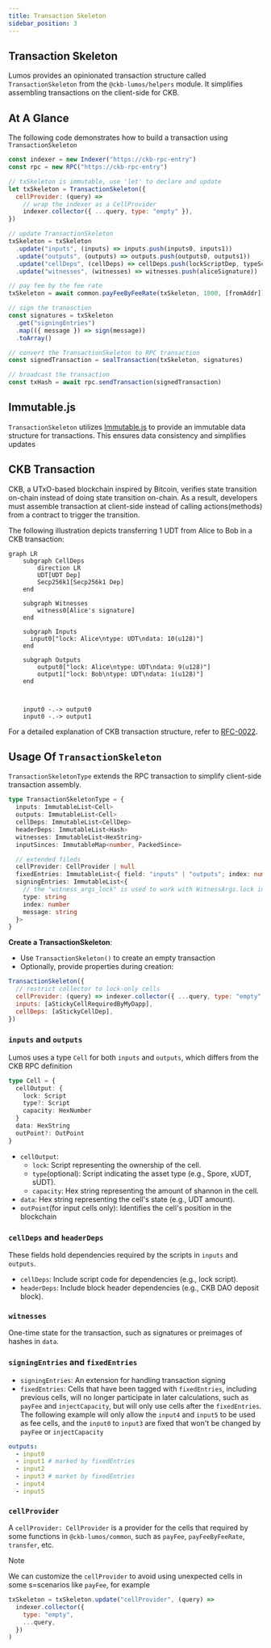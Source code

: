 ```yaml
---
title: Transaction Skeleton
sidebar_position: 3
---
```


## Transaction Skeleton

Lumos provides an opinionated transaction structure called `TransactionSkeleton` from the `@ckb-lumos/helpers` module.
It simplifies assembling transactions on the client-side for CKB.

## At A Glance

The following code demonstrates how to build a transaction using `TransactionSkeleton`

```js
const indexer = new Indexer("https://ckb-rpc-entry")
const rpc = new RPC("https://ckb-rpc-entry")

// txSkeleton is immutable, use 'let' to declare and update
let txSkeleton = TransactionSkeleton({
  cellProvider: (query) =>
    // wrap the indexer as a CellProvider
    indexer.collector({ ...query, type: "empty" }),
})

// update TransactionSkeleton
txSkeleton = txSkeleton
  .update("inputs", (inputs) => inputs.push(inputs0, inputs1))
  .update("outputs", (outputs) => outputs.push(outputs0, outputs1))
  .update("cellDeps", (cellDeps) => cellDeps.push(lockScriptDep, typeScriptDep0))
  .update("witnesses", (witnesses) => witnesses.push(aliceSignature))

// pay fee by the fee rate
txSkeleton = await common.payFeeByFeeRate(txSkeleton, 1000, [fromAddr])

// sign the tranasction
const signatures = txSkeleton
  .get("signingEntries")
  .map(({ message }) => sign(message))
  .toArray()

// convert the TransactionSkeleton to RPC transaction
const signedTransaction = sealTransaction(txSkeleton, signatures)

// broadcast the transaction
const txHash = await rpc.sendTransaction(signedTransaction)
```

## Immutable.js

`TransactionSkeleton` utilizes [Immutable.js](https://immutable-js.com/) to provide an immutable data structure for transactions. This ensures data consistency and simplifies updates

## CKB Transaction

CKB, a UTxO-based blockchain inspired by Bitcoin,
verifies state transition on-chain instead of doing state transition on-chain.
As a result, developers must assemble transaction at client-side instead of calling actions(methods)
from a contract to trigger the transition.

The following illustration depicts transferring 1 UDT from Alice to Bob in a CKB transaction:

```mermaid
graph LR
    subgraph CellDeps
        direction LR
        UDT[UDT Dep]
        Secp256k1[Secp256k1 Dep]
    end

    subgraph Witnesses
        witness0[Alice's signature]
    end

    subgraph Inputs
      input0["lock: Alice\ntype: UDT\ndata: 10(u128)"]
    end

    subgraph Outputs
        output0["lock: Alice\ntype: UDT\ndata: 9(u128)"]
        output1["lock: Bob\ntype: UDT\ndata: 1(u128)"]
    end



    input0 -.-> output0
    input0 -.-> output1
```

For a detailed explanation of CKB transaction structure, refer to [RFC-0022](https://github.com/nervosnetwork/rfcs/blob/master/rfcs/0022-transaction-structure/0022-transaction-structure.md).

## Usage Of `TransactionSkeleton`

`TransactionSkeletonType` extends the RPC transaction to simplify client-side transaction assembly.

```ts
type TransactionSkeletonType = {
  inputs: ImmutableList<Cell>
  outputs: ImmutableList<Cell>
  cellDeps: ImmutableList<CellDep>
  headerDeps: ImmutableList<Hash>
  witnesses: ImmutableList<HexString>
  inputSinces: ImmutableMap<number, PackedSince>

  // extended fileds
  cellProvider: CellProvider | null
  fixedEntries: ImmutableList<{ field: "inputs" | "outputs"; index: number }>
  signingEntries: ImmutableList<{
    // the "witness_args_lock" is used to work with WitnessArgs.lock in @ckb-lumos/common
    type: string
    index: number
    message: string
  }>
}
```

**Create a TransactionSkeleton**:

- Use `TransactionSkeleton()` to create an empty transaction
- Optionally, provide properties during creation:

```js
TransactionSkeleton({
  // restrict collector to lock-only cells
  cellProvider: (query) => indexer.collector({ ...query, type: "empty" }),
  inputs: [aStickyCellRequiredByMyDapp],
  cellDeps: [aStickyCellDep],
})
```

### `inputs` and `outputs`

Lumos uses a type `Cell` for both `inputs` and `outputs`, which differs from the CKB RPC definition

```ts
type Cell = {
  cellOutput: {
    lock: Script
    type?: Script
    capacity: HexNumber
  }
  data: HexString
  outPoint?: OutPoint
}
```

- `cellOutput`:
  - `lock`: Script representing the ownership of the cell.
  - `type`(optional): Script indicating the asset type (e.g., Spore, xUDT, sUDT).
  - `capacity`: Hex string representing the amount of shannon in the cell.
- `data`: Hex string representing the cell's state (e.g., UDT amount).
- `outPoint`(for input cells only): Identifies the cell's position in the blockchain

### `cellDeps` and `headerDeps`

These fields hold dependencies required by the scripts in `inputs` and `outputs`.

- `cellDeps`: Include script code for dependencies (e.g., lock script).
- `headerDeps`: Include block header dependencies (e.g., CKB DAO deposit block).

### `witnesses`

One-time state for the transaction, such as signatures or preimages of hashes in `data`.

### `signingEntries` and `fixedEntries`

- `signingEntries`: An extension for handling transaction signing
- `fixedEntries`: Cells that have been tagged with `fixedEntries`, including previous cells, will no longer participate in later calculations, such as `payFee` and `injectCapacity`, but will only use cells after the `fixedEntries`. The following example will only allow the `input4` and `input5` to be used as fee cells, and the `input0` to `input3` are fixed that won't be changed by `payFee` or `injectCapacity`

```yaml
outputs:
  - input0
  - input1 # marked by fixedEntries
  - input2
  - input3 # market by fixedEntries
  - input4
  - input5
```

### `cellProvider`

A `cellProvider: CellProvider` is a provider for the cells that required by some functions in `@ckb-lumos/common`,
such as `payFee`, `payFeeByFeeRate`, `transfer`, etc.

> [!NOTE]
> We can customize the `cellProvider` to avoid using unexpected cells in some s=scenarios like `payFee`, for example
>
> ```js
> txSkeleton = txSkeleton.update("cellProvider", (query) =>
>   indexer.collector({
>     type: "empty",
>     ...query,
>   })
> )
> ```
